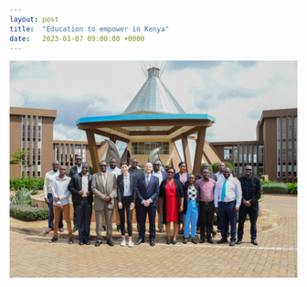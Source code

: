 ```yaml
---
layout: post
title:  "Education to empower in Kenya"
date:   2023-01-07 09:00:00 +0000
---
```


<img src="/assets/img/UoN_Group.JPG" alt="UoN Workshop Group Photo">

